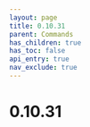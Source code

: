 ```yaml
---
layout: page
title: 0.10.31
parent: Commands
has_children: true
has_toc: false
api_entry: true
nav_exclude: true
---
```


# 0.10.31
